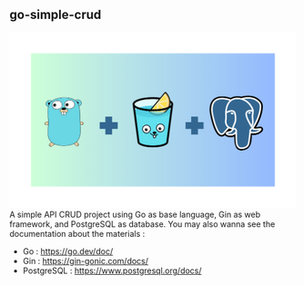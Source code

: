 ## go-simple-crud
![cover](assets/main.png)
A simple API CRUD project using Go as base language, Gin as web framework, and PostgreSQL as database.
You may also wanna see the documentation about the materials :
- Go : https://go.dev/doc/
- Gin : https://gin-gonic.com/docs/
- PostgreSQL : https://www.postgresql.org/docs/